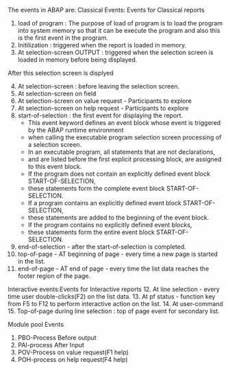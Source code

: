 The events in ABAP are:
Classical Events: Events for Classical reports

1. load of program : The purpose of load of program is to load the program into system memory so that it can be execute the program and also this is the first event in the program.
2. Initilization : triggered when the report is loaded in memory.
3. At selection-screen OUTPUT : triggered when the selection screen is loaded in memory before being displayed.

After this selection screen is displyed

4. At selection-screen : before leaving the selection screen.
5. At selection-screen on field
6. At selection-screen on value request - Participants to explore
7. At selection-screen on help request - Participants to explore
8. start-of-selection : the first event for displaying the report.
    - This event keyword defines an event block whose event is triggered by the ABAP runtime environment
    - when calling the executable program selection screen processing of a selection screen.
    - In an executable program, all statements that are not declarations,
    - and are listed before the first explicit processing block, are assigned to this event block.
    - If the program does not contain an explicitly defined event block START-OF-SELECTION,
    - these statements form the complete event block START-OF-SELECTION.
    - If a program contains an explicitly defined event block START-OF-SELECTION,
    - these statements are added to the beginning of the event block.
    - If the program contains no explicitly defined event blocks,
    - these statements form the entire event block START-OF-SELECTION.
9. end-of-selection - after the start-of-selection is completed.
10. top-of-page - AT beginning of page - every time a new page is started in the list.
11. end-of-page - AT end of page - every time the list data reaches the footer region of the page.

Interactive events:Events for Interactive reports
12. At line selection - every time user double-clicks(F2) on the list data.
13. At pf status - function key from F5 to F12 to perform interactive action on the list.
14. At user-command
15. Top-of-page during line selection : top of page event for secondary list.

Module pool Events
1. PBO-Process Before output
2. PAI-process After Input
3. POV-Process on value request(F1 help) 
4. POH-process on help request(F4 help)